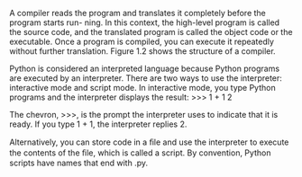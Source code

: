 A compiler reads the program and translates it completely before the program starts run- ning. In this context, the high-level program is called the source code, and the translated program is called the object code or the executable. Once a program is compiled, you can execute it repeatedly without further translation. Figure 1.2 shows the structure of a compiler.

Python is considered an interpreted language because Python programs are executed by an interpreter. There are two ways to use the interpreter: interactive mode and script mode. In interactive mode, you type Python programs and the interpreter displays the result: >>> 1 + 1 2

The chevron, >>>, is the prompt the interpreter uses to indicate that it is ready. If you type 1 + 1, the interpreter replies 2.

Alternatively, you can store code in a ﬁle and use the interpreter to execute the contents of the ﬁle, which is called a script. By convention, Python scripts have names that end with .py.